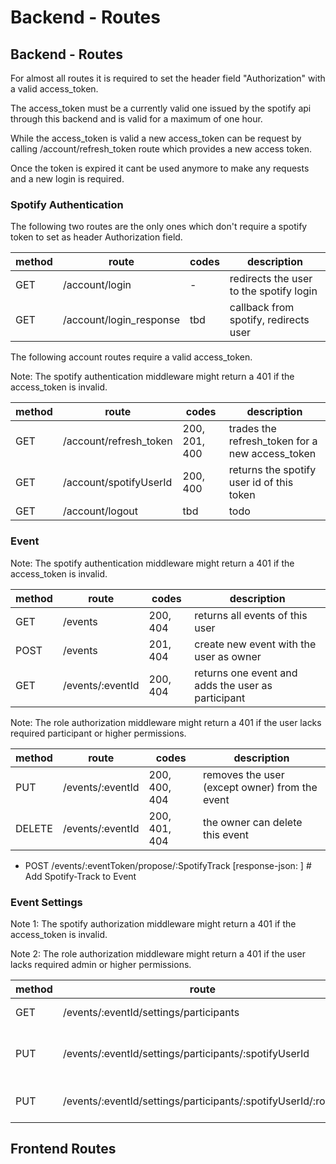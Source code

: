 # Backend - Routes

## Backend - Routes

For almost all routes it is required to set the header field "Authorization" with a valid access_token.

The access_token must be a currently valid one issued by the spotify api through this backend and is valid for a maximum
of one hour.

While the access_token is valid a new access_token can be request by calling /account/refresh_token route which provides
a new access token.

Once the token is expired it cant be used anymore to make any requests and a new login is required.

### Spotify Authentication

The following two routes are the only ones which don't require a spotify token to set as header Authorization field.

| method | route                   | codes | description                             |
|--------|-------------------------|-------|-----------------------------------------|
| GET    | /account/login          | -     | redirects the user to the spotify login |       
| GET    | /account/login_response | tbd   | callback from spotify, redirects user   |

The following account routes require a valid access_token.

Note: The spotify authentication middleware might return a 401 if the access_token is invalid.

| method | route                  | codes         | description                                     |
|--------|------------------------|---------------|-------------------------------------------------|
| GET    | /account/refresh_token | 200, 201, 400 | trades the refresh_token for a new access_token |       
| GET    | /account/spotifyUserId | 200, 400      | returns the spotify user id of this token       |       
| GET    | /account/logout        | tbd           | todo                                            |

### Event

Note: The spotify authentication middleware might return a 401 if the access_token is invalid.

| method | route            | codes    | description                                        |
|--------|------------------|----------|----------------------------------------------------|
| GET    | /events          | 200, 404 | returns all events of this user                    |
| POST   | /events          | 201, 404 | create new event with the user as owner            |
| GET    | /events/:eventId | 200, 404 | returns one event and adds the user as participant |

Note: The role authorization middleware might return a 401 if the user lacks required participant or higher
permissions.

| method | route            | codes         | description                                    |
|--------|------------------|---------------|------------------------------------------------|
| PUT    | /events/:eventId | 200, 400, 404 | removes the user (except owner) from the event |
| DELETE | /events/:eventId | 200, 401, 404 | the owner can delete this event                |

- POST /events/:eventToken/propose/:SpotifyTrack [response-json: ] # Add Spotify-Track to Event

### Event Settings

Note 1: The spotify authorization middleware might return a 401 if the access_token is invalid.

Note 2: The role authorization middleware might return a 401 if the user lacks required admin or higher permissions.

| method | route                                                         | codes         | description                        |
|--------|---------------------------------------------------------------|---------------|------------------------------------|
| GET    | /events/:eventId/settings/participants                        | 200, 400      | show users of event                |
| PUT    | /events/:eventId/settings/participants/:spotifyUserId         | 204, 403, 404 | kicks a participant (except owner) |
| PUT    | /events/:eventId/settings/participants/:spotifyUserId/:roleId | 204, 403, 404 | change user role                   |

## Frontend Routes